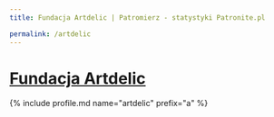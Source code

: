 ```yaml
---
title: Fundacja Artdelic | Patromierz - statystyki Patronite.pl

permalink: /artdelic
---
```


# [Fundacja Artdelic](https://patronite.pl/artdelic)

{% include profile.md name="artdelic" prefix="a" %}
